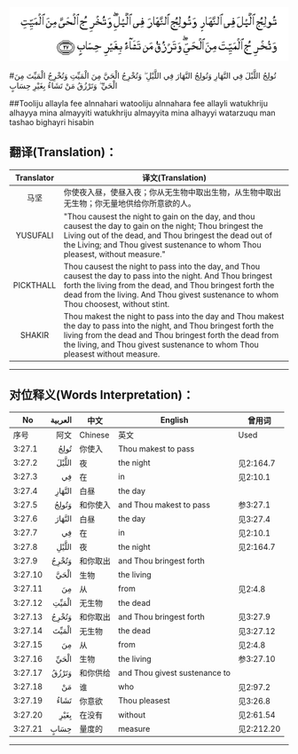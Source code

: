 ![003:027](images/003_027.gif)

#تُولِجُ اللَّيْلَ فِي النَّهَارِ وَتُولِجُ النَّهَارَ فِي اللَّيْلِ ۖ وَتُخْرِجُ الْحَيَّ مِنَ الْمَيِّتِ وَتُخْرِجُ الْمَيِّتَ مِنَ الْحَيِّ ۖ وَتَرْزُقُ مَنْ تَشَاءُ بِغَيْرِ حِسَابٍ 

##Tooliju allayla fee alnnahari watooliju alnnahara fee allayli watukhriju alhayya mina almayyiti watukhriju almayyita mina alhayyi watarzuqu man tashao bighayri hisabin 

## 翻译(Translation)：

| Translator | 译文(Translation)                                            |
| :--------: | ------------------------------------------------------------ |
|    马坚    | 你使夜入昼，使昼入夜；你从无生物中取出生物，从生物中取出无生物；你无量地供给你所意欲的人。 |
|  YUSUFALI  | "Thou causest the night to gain on the day, and thou causest the day to gain on the night; Thou bringest the Living out of the dead, and Thou bringest the dead out of the Living; and Thou givest sustenance to whom Thou pleasest, without measure." |
| PICKTHALL  | Thou causest the night to pass into the day, and Thou causest the day to pass into the night. And Thou bringest forth the living from the dead, and Thou bringest forth the dead from the living. And Thou givest sustenance to whom Thou choosest, without stint. |
|   SHAKIR   | Thou makest the night to pass into the day and Thou makest the day to pass into the night, and Thou bringest forth the living from the dead and Thou bringest forth the dead from the living, and Thou givest sustenance to whom Thou pleasest without measure. |

---

## 对位释义(Words Interpretation)：

| No   | العربية | 中文    | English | 曾用词 |
| ---- | ------: | ------- | ------- | ------ |
| 序号 |    阿文 | Chinese | 英文    | Used   |
| 3:27.1  | تُولِجُ   | 你使入   | Thou makest to pass           |            |
| 3:27.2  | اللَّيْلَ  | 夜       | the night                     | 见2:164.7  |
| 3:27.3  | فِي     | 在       | in                            | 见2:10.1   |
| 3:27.4  | النَّهَارِ | 白昼     | the day                       |            |
| 3:27.5  | وَتُولِجُ  | 和你使入 | and Thou makest to pass       | 参3:27.1   |
| 3:27.6  | النَّهَارَ | 白昼     | the day                       | 见3:27.4   |
| 3:27.7  | فِي     | 在       | in                            | 见2:10.1   |
| 3:27.8  | اللَّيْلِ  | 夜       | the night                     | 见2:164.7  |
| 3:27.9  | وَتُخْرِجُ  | 和你取出 | and Thou bringest forth       |            |
| 3:27.10 | الْحَيَّ   | 生物     | the living                    |            |
| 3:27.11 | مِنَ     | 从       | from                          | 见2:4.8    |
| 3:27.12 | الْمَيِّتِ  | 无生物   | the dead                      |            |
| 3:27.13 | وَتُخْرِجُ  | 和你取出 | and Thou bringest forth       | 见3:27.9   |
| 3:27.14 | الْمَيِّتَ  | 无生物   | the dead                      | 见3:27.12  |
| 3:27.15 | مِنَ     | 从       | from                          | 见2:4.8    |
| 3:27.16 | الْحَيِّ   | 生物     | the living                    | 参3:27.10 |
| 3:27.17 | وَتَرْزُقُ  | 和你供给 | and Thou givest sustenance to |            |
| 3:27.18 | مَنْ     | 谁       | who                           | 见2:97.2   |
| 3:27.19 | تَشَاءُ   | 你意欲   | Thou pleasest                 | 见3:26.8   |
| 3:27.20 | بِغَيْرِ   | 在没有  | without                       | 见2:61.54  |
| 3:27.21 | حِسَابٍ   | 量度的   | measure                       | 见2:212.20 |

---
